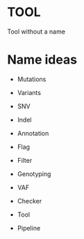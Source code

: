 # TOOL
Tool without a name

# Name ideas
- Mutations
- Variants
- SNV
- Indel

- Annotation
- Flag
- Filter
- Genotyping
- VAF

- Checker
- Tool
- Pipeline
